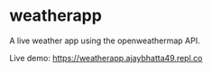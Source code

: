 # weatherapp
A live weather app using the openweathermap API.

Live demo: https://weatherapp.ajaybhatta49.repl.co
